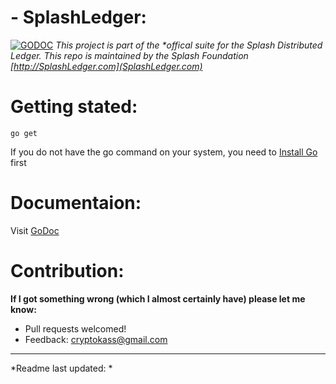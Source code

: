 #  - SplashLedger:
[![GODOC](https://godoc.org/?status.svg)](https://godoc.org/)
*This project is part of the \*offical suite for the Splash Distributed Ledger. This repo is maintained by the Splash Foundation [http://SplashLedger.com](SplashLedger.com)*


# Getting stated:
```shell
go get 
```
If you do not have the go command on your system, you need to [Install Go](http://golang.org/doc/install) first


# Documentaion:
Visit [GoDoc](https://godoc.org/) 



# Contribution: 
**If I got something wrong (which I almost certainly have) please let me know:**
- Pull requests welcomed!
- Feedback: cryptokass@gmail.com


---

*Readme last updated: *

